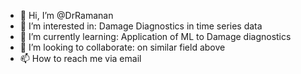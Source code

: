 - 👋 Hi, I’m @DrRamanan
- 👀 I’m interested in: Damage Diagnostics in time series data 
- 🌱 I’m currently learning: Application of ML to Damage diagnostics
- 💞️ I’m looking to collaborate: on similar field above
- 📫 How to reach me via email

<!---
DrRamanan/DrRamanan is a ✨ special ✨ repository because its `README.md` (this file) appears on your GitHub profile.
You can click the Preview link to take a look at your changes.
--->
